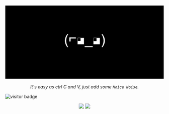 <p align="center">
    <img src="/media/banner.png" />
</p>

<p align="center">
    <i>It's easy as ctrl C and V, just add some <code>Noice Noise</code>.</i>
</p>

![visitor badge](https://visitor-badge.glitch.me/badge?page_id=${noice-noise}.${noice-noise}&left_color=#11110F&right_color=#7E3ACE&left_text=LostSouls) 

<!---
    Reference from Eddie Jaoude's GitHub profile: https://github.com/eddiejaoude/eddiejaoude
--->

<p align="center">
  <img width="48%" src="https://github-readme-streak-stats.herokuapp.com?user=noice-noise&theme=midnight-purple" />
  <img width="48%" src="https://github-readme-stats.vercel.app/api?username=noice-noise&show_icons=true&theme=midnight-purple" />
</p>

